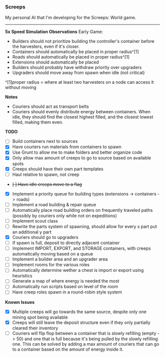 ### Screeps

My personal AI that I'm developing for the Screeps: World game.

---

**5x Speed Simulation Observations**
Early Game:

- Builders should not prioritize building the controller's container before the harvesters, even if it's closer.
- Containers should automatically be placed in proper radius^[1]
- Roads should automatically be placed in proper radius^[1]
- Extensions should automatically be placed
- Builders should probably have withdraw priority over upgraders
- Upgraders should move away from spawn when idle (not critical)

^[1]proper radius = where at least two harvesters on a node can access it without moving

**Notes**

- Couriers should act as transport belts
- Couriers should evenly distribute energy between containers. When idle, they should find the closest highest filled, and the closest lowest filled, making them even.

**TODO**

- [ ] Build containers next to sources
- [x] Have couriers run materials from containers to spawn
- [x] Use Grunt to allow me to make folders and better organize code
- [x] Only allow max amount of creeps to go to source based on available spots
- [x] Creeps should have their own part templates
- [ ] Haul relative to spawn, not creep
- ~~[ ] Have idle creeps move to a flag~~
- [x] Implement a priority queue for building types (extensions -> containers -> roads)
- [ ] Implement a road building & repair queue
- [ ] Automatically place road building orders on frequently traveled paths (possibly by couriers only while not on expeditions)
- [ ] Implement scout class
- [ ] Rewrite the parts system of spawning, should allow for every x part put an additional y part
- [x] Couriers should go to upgraders
- [ ] If spawn is full, deposit to directly adjacent container
- [ ] Implement IMPORT, EXPORT, and STORAGE containers, with creeps automatically moving based on a queue
- [ ] Implement a builder area and an upgrader area
- [ ] Implement rooms for the various roles
- [ ] Automatically determine wether a chest is import or export using heuristics
- [ ] Generate a map of where energy is needed the most
- [ ] Automatically run scripts based on level of the room
- [ ] Have creep roles spawn in a round-robin style system

**Known Issues**

- [x] Multiple creeps will go towards the same source, despite only one mining spot being available
- [x] Creeps will still leave the deposit structure even if they only partially cleared their inventory
- [ ] Couriers will flip flop between a container that is slowly refilling (empty -> 50) and one that is full because it's being pulled by the slowly refilling one. This can be solved by adding a max amount of couriers that can go to a container based on the amount of energy inside it.
